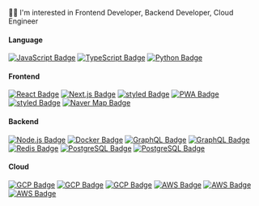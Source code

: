 🧑‍💻 I'm interested in Frontend Developer, Backend Developer, Cloud Engineer

#### Language

<a href="https://javascript.info/" rel="nofollow"><img src="https://img.shields.io/badge/ES2020-F7DF1E?style=flat-square&logo=JavaScript&logoColor=black" alt="JavaScript Badge"></a>
<a href="https://www.typescriptlang.org/" rel="nofollow"><img src="https://img.shields.io/badge/TypeScript-235A97?style=flat-square&logo=Typescript&logoColor=white" alt="TypeScript Badge"></a>
<a href="https://www.python.org/" rel="nofollow"><img src="https://img.shields.io/badge/Python-3776AB?style=flat-square&logo=Python&logoColor=white" alt="Python Badge"></a>

#### Frontend

<a href="https://reactjs.org/" rel="nofollow"><img src="https://img.shields.io/badge/React.js-61DAFB?style=flat-square&logo=react&logoColor=black" alt="React Badge" ></a>
<a href="https://nextjs.org/" rel="nofollow"><img src="https://camo.githubusercontent.com/6f92e0ae4b60ea797a4256f34381cca3d2182895900bc016e71389ad101dbc40/68747470733a2f2f696d672e736869656c64732e696f2f62616467652f4e6578742e6a732d3030303030303f7374796c653d666c61742d737175617265266c6f676f3d6e6578742e6a73266c6f676f436f6c6f723d7768697465" alt="Next.js Badge" data-canonical-src="https://img.shields.io/badge/Next.js-000000?style=flat-square&amp;logo=next.js&amp;logoColor=white" ></a>
<a href="https://styled-components.com/" rel="nofollow"><img src="https://img.shields.io/badge/Styled-DB7093?style=flat-square&amp;logo=styled-components&amp;logoColor=white" alt="styled Badge"></a>
<a href="https://web.dev/progressive-web-apps/" rel="nofollow"><img src="https://img.shields.io/badge/PWA-5A0FC8?style=flat-square&amp;logo=PWA&amp;logoColor=white" alt="PWA Badge"></a>
<a href="https://analytics.google.com/analytics/web/" rel="nofollow"><img src="https://img.shields.io/badge/GA-E37400?style=flat-square&amp;logo=Google Analytics&amp;logoColor=white" alt="styled Badge"></a>
<a href="https://www.ncloud.com/product/applicationService/maps" rel="nofollow"><img src="https://img.shields.io/badge/Naver Map-03C75A?style=flat-square&amp;logo=naver&amp;logoColor=white" alt="Naver Map Badge"></a>

#### Backend

<a href="https://nodejs.org/en/" rel="nofollow"><img src="https://img.shields.io/badge/Node.js-43853D?style=flat-square&logo=node.js&logoColor=white" alt="Node.js Badge" data-canonical-src="https://img.shields.io/badge/Node.js-43853D?style=flat-square&logo=node.js&logoColor=white" ></a>
<a href="https://www.docker.com/" rel="nofollow"><img src="https://img.shields.io/badge/Docker-2496ED?style=flat-square&logo=docker&logoColor=white" alt="Docker Badge" ></a>
<a href="https://graphql.org/" rel="nofollow"><img src="https://img.shields.io/badge/GraphQL-E10098?style=flat-square&logo=graphql&logoColor=white" alt="GraphQL Badge"></a>
<a href="https://www.apollographql.com/docs/apollo-server/" rel="nofollow"><img src="https://img.shields.io/badge/Apollo-311C87?style=flat-square&logo=apollo-graphql&logoColor=white" alt="GraphQL Badge"></a>
<a href="https://www.postgresql.org/" rel="nofollow"><img src="https://img.shields.io/badge/Redis-DC382D?style=flat-square&logo=redis&logoColor=white" alt="Redis Badge"></a>
<a href="https://www.postgresql.org/" rel="nofollow"><img src="https://img.shields.io/badge/PostgreSQL-4169E1?style=flat-square&logo=PostgreSQL&logoColor=white" alt="PostgreSQL Badge"></a>
<a href="https://bitcoin.org/en/" rel="nofollow"><img src="https://img.shields.io/badge/Bitcoin-F7931A?style=flat-square&logo=Bitcoin&logoColor=white" alt="PostgreSQL Badge"></a>

#### Cloud

<a href="https://cloud.google.com/gcp/" rel="nofollow"><img src="https://img.shields.io/badge/Cloud Run-4285F4?style=flat-square&logo=google-cloud&logoColor=white" alt="GCP Badge"></a>
<a href="https://cloud.google.com/gcp/" rel="nofollow"><img src="https://img.shields.io/badge/Compute Engine-4285F4?style=flat-square&logo=google-cloud&logoColor=white" alt="GCP Badge"></a>
<a href="https://cloud.google.com/gcp/" rel="nofollow"><img src="https://img.shields.io/badge/Cloud Storage-4285F4?style=flat-square&logo=google-cloud&logoColor=white" alt="GCP Badge"></a>
<a href="https://cloud.google.com/gcp/" rel="nofollow"><img src="https://img.shields.io/badge/RDS-232F3E?style=flat-square&logo=amazon-aws&logoColor=white" alt="AWS Badge"></a>
<a href="https://cloud.google.com/gcp/" rel="nofollow"><img src="https://img.shields.io/badge/EC2-232F3E?style=flat-square&logo=Amazon-AWS&logoColor=white" alt="AWS Badge"></a>
<a href="https://cloud.google.com/gcp/" rel="nofollow"><img src="https://img.shields.io/badge/S3-569A31?style=flat-square&logo=Amazon-S3&logoColor=white" alt="AWS Badge"></a>
